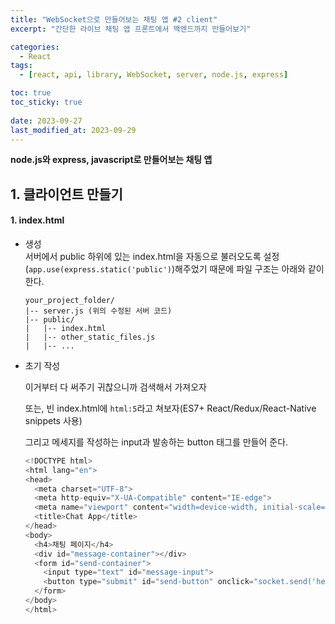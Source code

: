 ```yaml
---
title: "WebSocket으로 만들어보는 채팅 앱 #2 client"
excerpt: "간단한 라이브 채팅 앱 프론트에서 백엔드까지 만들어보기"

categories:
  - React
tags:
  - [react, api, library, WebSocket, server, node.js, express]

toc: true
toc_sticky: true
 
date: 2023-09-27
last_modified_at: 2023-09-29
---
```


**node.js와 express, javascript로 만들어보는 채팅 앱**    

## 1. 클라이언트 만들기
#### 1. index.html
- 생성    
  서버에서 public 하위에 있는 index.html을 자동으로 불러오도록 설정(`app.use(express.static('public')`)해주었기 때문에 파일 구조는 아래와 같이 한다.    
  ```
  your_project_folder/
  |-- server.js (위의 수정된 서버 코드)
  |-- public/
  |   |-- index.html
  |   |-- other_static_files.js
  |   |-- ...
  ``` 
  
- 초기 작성     
  <!DOCTYPE html> 이거부터 다 써주기 귀찮으니까 검색해서 가져오자    
  또는, 빈 index.html에 `html:5`라고 쳐보자(ES7+ React/Redux/React-Native snippets 사용)

  그리고 메세지를 작성하는 input과 발송하는 button 태그를 만들어 준다.
  ```js
  <!DOCTYPE html>
  <html lang="en">
  <head>
    <meta charset="UTF-8">
    <meta http-equiv="X-UA-Compatible" content="IE-edge">
    <meta name="viewport" content="width=device-width, initial-scale=1.0">
    <title>Chat App</title>
  </head>
  <body>
    <h4>채팅 페이지</h4>
    <div id="message-container"></div>
    <form id="send-container">
      <input type="text" id="message-input">
      <button type="submit" id="send-button" onclick="socket.send('hello')">메세지 발송</button>
    </form>
  </body>
  </html>
  ```